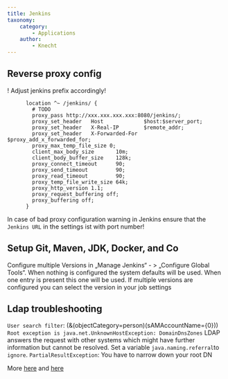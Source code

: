 ```yaml
---
title: Jenkins
taxonomy:
    category:
        - Applications
    author:
        - Knecht
---
```


## Reverse proxy config

! Adjust jenkins prefix accordingly!

```nginx
      location ^~ /jenkins/ {
        # TODO
        proxy_pass http://xxx.xxx.xxx.xxx:8080/jenkins/;
        proxy_set_header   Host             $host:$server_port;
        proxy_set_header   X-Real-IP        $remote_addr;
        proxy_set_header   X-Forwarded-For  $proxy_add_x_forwarded_for;
        proxy_max_temp_file_size 0;
        client_max_body_size       10m;
        client_body_buffer_size    128k;
        proxy_connect_timeout      90;
        proxy_send_timeout         90;
        proxy_read_timeout         90;
        proxy_temp_file_write_size 64k;
        proxy_http_version 1.1;
        proxy_request_buffering off;
        proxy_buffering off;
      }
```
In case of bad proxy configuration warning in Jenkins ensure that the `Jenkins URL` in the settings ist with port number!

## Setup Git, Maven, JDK, Docker, and Co
Configure multiple Versions in „Manage Jenkins“ - > „Configure Global Tools“. When nothing is configured the system defaults will be used. When one entry is present this one will be used. If multiple versions are configured you can select the version in your job settings


## Ldap troubleshooting

`User search filter`: (&(objectCategory=person)(sAMAccountName={0})) `Root exception is java.net.UnknownHostException: DomainDnsZones` LDAP answers the request with other systems which might have further information but cannot be resolved. Set a variable `java.naming.referral`to `ignore`. `PartialResultException`: You have to narrow down your root DN

More [here](https://issues.jenkins-ci.org/browse/JENKINS-4895) and [here](https://issues.jenkins-ci.org/browse/JENKINS-8569)